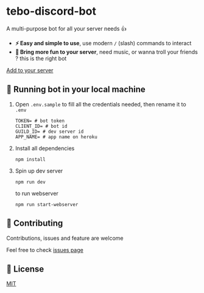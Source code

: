 # tebo-discord-bot
A multi-purpose bot for all your server needs 👍

- **⚡ Easy and simple to use**, use modern `/` (slash) commands to interact
- **🎉 Bring more fun to your server**, need music, or wanna troll your friends ? this is the right bot

[Add to your server](https://tebo-discord-bot.herokuapp.com/invite)

## 🤖 Running bot in your local machine
1. Open `.env.sample` to fill all the credentials needed, then rename it to `.env`

    ```
    TOKEN= # bot token
    CLIENT_ID= # bot id
    GUILD_ID= # dev server id
    APP_NAME= # app name on heroku
    ```
2. Install all dependencies

    ```
    npm install
    ```
3. Spin up dev server

    ```
    npm run dev
    ```
    to run webserver
    ```
    npm run start-webserver
    ```

## 🤝 Contributing
Contributions, issues and feature are welcome

Feel free to check [issues page](https://github.com/boedegoat/tebo-discord-bot/issues)

## 📝 License
[MIT](https://github.com/boedegoat/tebo-discord-bot/blob/master/LICENCE)

